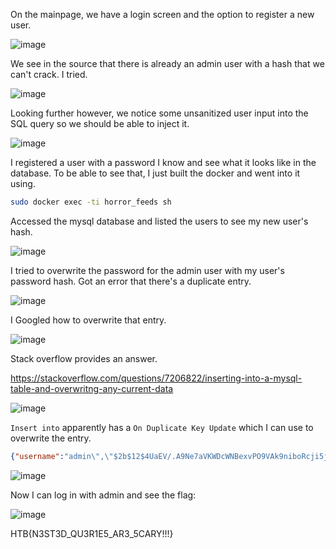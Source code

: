 On the mainpage, we have a login screen and the option to register a new user.

![image](https://user-images.githubusercontent.com/80063008/198249799-a27dd90d-f934-438c-bfec-c5da32f5a64b.png)

We see in the source that there is already an admin user with a hash that we can't crack. I tried.

![image](https://user-images.githubusercontent.com/80063008/198249904-2291f82f-b008-449d-b4a9-336a2245dd59.png)

Looking further however, we notice some unsanitized user input into the SQL query so we should be able to inject it.

![image](https://user-images.githubusercontent.com/80063008/198250033-4ffba2d8-f3de-4244-b159-34ff5aec9589.png)

I registered a user with a password I know and see what it looks like in the database. To be able to see that, I just built the docker and went into it using.

```bash
sudo docker exec -ti horror_feeds sh
```

Accessed the mysql database and listed the users to see my new user's hash.

![image](https://user-images.githubusercontent.com/80063008/198250326-af433b35-383d-4f48-a1e4-288f1d06b5c0.png)

I tried to overwrite the password for the admin user with my user's password hash. Got an error that there's a duplicate entry.

![image](https://user-images.githubusercontent.com/80063008/198250376-ee8b6516-16cb-4140-ba18-cae7f0436179.png)

I Googled how to overwrite that entry.

![image](https://user-images.githubusercontent.com/80063008/198250403-bd7cf1c6-f1a8-4c72-aeeb-f68cef181c33.png)

Stack overflow provides an answer.

https://stackoverflow.com/questions/7206822/inserting-into-a-mysql-table-and-overwritng-any-current-data

![image](https://user-images.githubusercontent.com/80063008/198250444-ffbf0540-6861-423d-b046-ff265ae0e67e.png)

`Insert into` apparently has a `On Duplicate Key Update` which I can use to overwrite the entry.

```json
{"username":"admin\",\"$2b$12$4UaEV/.A9Ne7aVKWDcWNBexvPO9VAk9niboRcji5jamknEXWws.BW\") ON DUPLICATE KEY UPDATE username=\"admin\", password=\"$2b$12$4UaEV/.A9Ne7aVKWDcWNBexvPO9VAk9niboRcji5jamknEXWws.BW\"#","password":"test"}
```

![image](https://user-images.githubusercontent.com/80063008/198250499-1a2f8668-ef8b-45c6-8d04-a778fe468855.png)

Now I can log in with admin and see the flag:

![image](https://user-images.githubusercontent.com/80063008/198250566-08bf2f68-0498-4ed9-9141-ea50c6c55bec.png)

HTB{N3ST3D_QU3R1E5_AR3_5CARY!!!}
